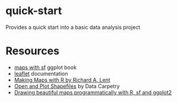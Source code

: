 # quick-start
Provides a quick start into a basic data analysis project

# Resources

- [maps with sf](https://ggplot2-book.org/maps.html#sfdetail) ggplot book
- [leaflet](http://rstudio.github.io/leaflet/) documentation
- [Making Maps with R by Richard A. Lent](https://richardlent.github.io/rnotebooks/maps.nb.html)
- [Open and Plot Shapefiles](https://datacarpentry.org/r-raster-vector-geospatial/06-vector-open-shapefile-in-r/
) by Data Carpetry
 - [Drawing beautiful maps programmatically with R, sf and ggplot2](https://www.r-spatial.org/r/2018/10/25/ggplot2-sf-2.html
)
